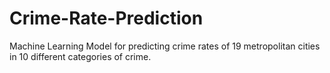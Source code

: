 # Crime-Rate-Prediction
Machine Learning Model for predicting crime rates of 19 metropolitan cities in 10 different categories of crime.
